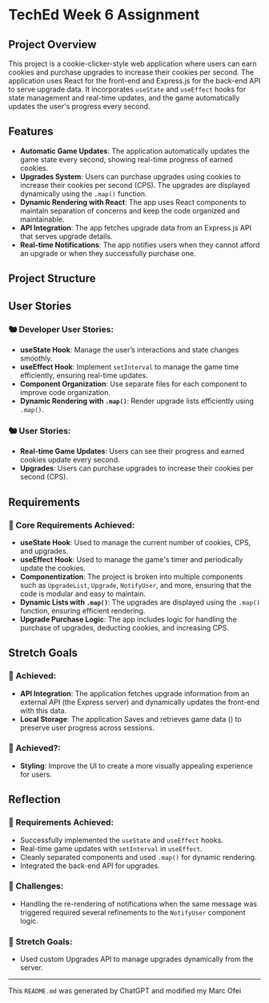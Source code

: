 # TechEd Week 6 Assignment

## Project Overview

This project is a cookie-clicker-style web application where users can earn cookies and purchase upgrades to increase their cookies per second. The application uses React for the front-end and Express.js for the back-end API to serve upgrade data. It incorporates `useState` and `useEffect` hooks for state management and real-time updates, and the game automatically updates the user's progress every second.

## Features

- **Automatic Game Updates**: The application automatically updates the game state every second, showing real-time progress of earned cookies.
- **Upgrades System**: Users can purchase upgrades using cookies to increase their cookies per second (CPS). The upgrades are displayed dynamically using the `.map()` function.
- **Dynamic Rendering with React**: The app uses React components to maintain separation of concerns and keep the code organized and maintainable.
- **API Integration**: The app fetches upgrade data from an Express.js API that serves upgrade details.
- **Real-time Notifications**: The app notifies users when they cannot afford an upgrade or when they successfully purchase one.

## Project Structure

## User Stories

### 🐿️ Developer User Stories:

- **useState Hook**: Manage the user’s interactions and state changes smoothly.
- **useEffect Hook**: Implement `setInterval` to manage the game time efficiently, ensuring real-time updates.
- **Component Organization**: Use separate files for each component to improve code organization.
- **Dynamic Rendering with `.map()`**: Render upgrade lists efficiently using `.map()`.

### 🐿️ User Stories:

- **Real-time Game Updates**: Users can see their progress and earned cookies update every second.
- **Upgrades**: Users can purchase upgrades to increase their cookies per second (CPS).

## Requirements

### 🎯 Core Requirements Achieved:

- **useState Hook**: Used to manage the current number of cookies, CPS, and upgrades.
- **useEffect Hook**: Used to manage the game's timer and periodically update the cookies.
- **Componentization**: The project is broken into multiple components such as `UpgradeList`, `Upgrade`, `NotifyUser`, and more, ensuring that the code is modular and easy to maintain.
- **Dynamic Lists with `.map()`**: The upgrades are displayed using the `.map()` function, ensuring efficient rendering.
- **Upgrade Purchase Logic**: The app includes logic for handling the purchase of upgrades, deducting cookies, and increasing CPS.

## Stretch Goals

### 🏹 Achieved:

- **API Integration**: The application fetches upgrade information from an external API (the Express server) and dynamically updates the front-end with this data.
- **Local Storage**: The application Saves and retrieves game data () to preserve user progress across sessions.

### 🏹 Achieved?:

- **Styling**: Improve the UI to create a more visually appealing experience for users.

## Reflection

### 🎯 Requirements Achieved:

- Successfully implemented the `useState` and `useEffect` hooks.
- Real-time game updates with `setInterval` in `useEffect`.
- Cleanly separated components and used `.map()` for dynamic rendering.
- Integrated the back-end API for upgrades.

### 🎯 Challenges:

- Handling the re-rendering of notifications when the same message was triggered required several refinements to the `NotifyUser` component logic.

### 🏹 Stretch Goals:

- Used custom Upgrades API to manage upgrades dynamically from the server.

---

This `README.md` was generated by ChatGPT and modified my Marc Ofei
